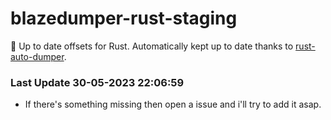 # blazedumper-rust-staging

🚀 Up to date offsets for Rust. Automatically kept up to date thanks to [rust-auto-dumper](https://github.com/Akandesh/rust-auto-dumper).


### Last Update 30-05-2023 22:06:59
- If there's something missing then open a issue and i'll try to add it asap.